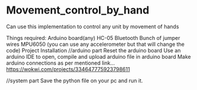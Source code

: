 # Movement_control_by_hand

Can use this implementation to control any unit by movement of hands

Things required:
Arduino board(any)
HC-05 Bluetooth
Bunch of jumper wires
MPU6050 (you can use any accelerometer but that will change the code)
Project Installation
//arduino part Reset the arduino board Use an arduino IDE to open, compile and upload arduino file in arduino board Make arduino connections as per mentioned link... https://wokwi.com/projects/334647775923798611

//system part Save the python file on your pc and run it.
